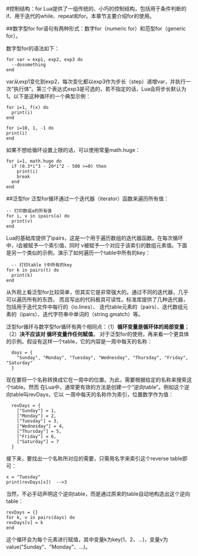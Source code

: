 #控制结构：for
  Lua提供了一组传统的、小巧的控制结构，包括用于条件判断的if、用于迭代的while、repeat和for。本章节主要介绍for的使用。

  ##数字型for
  for语句有两种形式：数字for（numeric for）和范型for（generic for）。

  数字型for的语法如下：
  ```
for var = exp1, exp2, exp3 do
    --dosomething
end
  ```
  var从exp1变化到exp2，每次变化都以exp3作为步长（step）递增var，并执行一次“执行体”。第三个表达式exp3是可选的，若不指定的话，Lua会将步长默认为1。以下是这种循环的一个典型示例：
  ```
for i=1, f(x) do
    print(i)
end

for i=10, 1, -1 do
  print(i)
end
```
  如果不想给循环设置上限的话，可以使用常量math.huge：
  ```
for i=1, math.huge do
    if (0.3*i^3 - 20*i^2 - 500 >=0) then
      print(i)
      break
    end
end
  ```

##泛型for
泛型for循环通过一个迭代器（iterator）函数来遍历所有值：
```
-- 打印数组a的所有值
for i, v in ipairs(a) do
  print(v)
end
```
Lua的基础库提供了ipairs，这是一个用于遍历数组的迭代器函数。在每次循环中，i会被赋予一个索引值，同时
v被赋予一个对应于该索引的数组元素值。下面是另一个类似的示例，演示了如何遍历一个table中所有的key：
```
  -- 打印table t中所有的key
for k in pairs(t) do
  print(k)
end
```
从外观上看泛型for比较简单，但其实它是非常强大的。通过不同的迭代器，几乎可以遍历所有的东西，
而且写出的代码极具可读性。标准库提供了几种迭代器，包括用于迭代文件中每行的（io.lines）、
迭代table元素的（pairs）、迭代数组元素的（ipairs）、迭代字符串中单词的（string.gmatch）等。

泛型for循环与数字型for循环有两个相同点：（1）**循环变量是循环体的局部变量**；（2）**决不应该对
循环变量作任何赋值**。
对于泛型for的使用，再来看一个更具体的示例。假设有这样一个table，它的内容是一周中每天的名称：
```
  days = {
    "Sunday", "Monday", "Tuesday", "Wednesday", "Thursday", "Friday", "Saturday"
  }
  ```
  现在要将一个名称转换成它在一周中的位置。为此，需要根据给定的名称来搜索这个table。然而
  在Lua中，通常更有效的方法是创建一个“逆向table”。例如这个逆向table叫revDays，它以
  一周中每天的名称作为索引，位置数字作为值：
  ```
    revDays = {
      ["Sunday"] = 1,
      ["Monday"] = 2,
      ["Tuesday"] = 3,
      ["Wednesday"] = 4,
      ["Thursday"] = 5,
      ["Friday"] = 6,
      ["Saturday"] = 7
    }
  ```
  接下来，要找出一个名称所对应的需要，只需用名字来索引这个reverse table即可：
  ```
x = "Tuesday"
print(revDays[x])  -->3
  ```
  当然，不必手动声明这个逆向table，而是通过原来的table自动地构造出这个逆向table：
  ```
revDays = {}
for k, v in pairs(days) do
  revDays[v] = k
end
  ```
  这个循环会为每个元素进行赋值，其中变量k为key(1、2、...)，变量v为value("Sunday"、"Monday"、...)。
